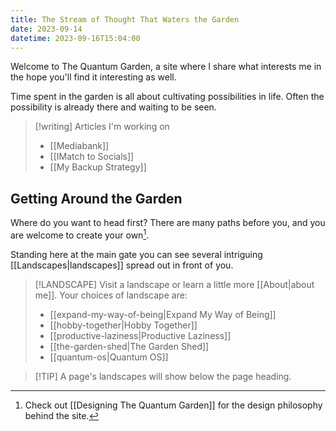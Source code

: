 ```yaml
---
title: The Stream of Thought That Waters the Garden
date: 2023-09-14
datetime: 2023-09-16T15:04:00
---
```

Welcome to The Quantum Garden, a site where I share what interests me in the hope you'll find it interesting as well.

Time spent in the garden is all about cultivating possibilities in life. Often the possibility is already there and waiting to be seen.

> [!writing] Articles I'm working on
> - [[Mediabank]]
> - [[IMatch to Socials]]
> - [[My Backup Strategy]]
## Getting Around the Garden
Where do you want to head first? There are many paths before you, and you are welcome to create your own[^1]. 

Standing here at the main gate you can see several intriguing [[Landscapes|landscapes]] spread out in front of you. 

> [!LANDSCAPE] Visit a landscape or learn a little more [[About|about me]]. Your choices of landscape are:
> - [[expand-my-way-of-being|Expand My Way of Being]] 
> - [[hobby-together|Hobby Together]] 
> - [[productive-laziness|Productive Laziness]] 
> - [[the-garden-shed|The Garden Shed]] 
> - [[quantum-os|Quantum OS]]
 
> [!TIP] A page's landscapes will show below the page heading.

[^1]: Check out [[Designing The Quantum Garden]] for the design philosophy behind the site.

